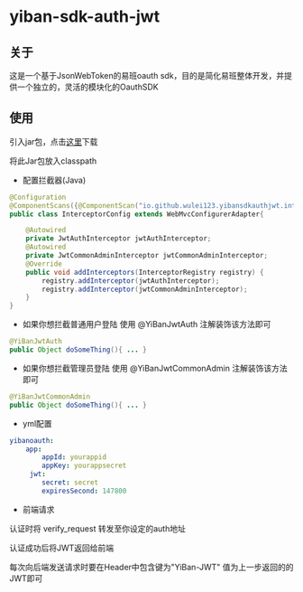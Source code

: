 # yiban-sdk-auth-jwt

## 关于

这是一个基于JsonWebToken的易班oauth sdk，目的是简化易班整体开发，并提供一个独立的，灵活的模块化的OauthSDK

## 使用

引入jar包，点击[这里](https://github.com/wulei123/yiban-sdk-auth-jwt/releases/tag/0.01-beta)下载

将此Jar包放入classpath

* 配置拦截器(Java)

```java
@Configuration
@ComponentScans({@ComponentScan("io.github.wulei123.yibansdkauthjwt.interceptor"),@ComponentScan("io.github.wulei123.yibansdkauthjwt.config")})
public class InterceptorConfig extends WebMvcConfigurerAdapter{

    @Autowired
    private JwtAuthInterceptor jwtAuthInterceptor;
    @Autowired
    private JwtCommonAdminInterceptor jwtCommonAdminInterceptor;
    @Override
    public void addInterceptors(InterceptorRegistry registry) {
        registry.addInterceptor(jwtAuthInterceptor);
        registry.addInterceptor(jwtCommonAdminInterceptor);
    }
}
```

* 如果你想拦截普通用户登陆 使用 @YiBanJwtAuth 注解装饰该方法即可

```java
@YiBanJwtAuth
public Object doSomeThing(){ ... }
```

* 如果你想拦截管理员登陆 使用 @YiBanJwtCommonAdmin 注解装饰该方法即可

```java
@YiBanJwtCommonAdmin
public Object doSomeThing(){ ... }
```

* yml配置
```yaml
yibanoauth:
    app:
        appId: yourappid
        appKey: yourappsecret
     jwt:
        secret: secret
        expiresSecond: 147800
```

* 前端请求

认证时将 verify_request 转发至你设定的auth地址

认证成功后将JWT返回给前端

每次向后端发送请求时要在Header中包含键为"YiBan-JWT"
值为上一步返回的的JWT即可
